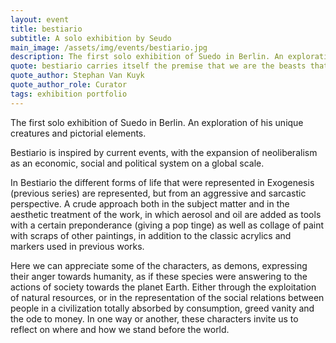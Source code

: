 ```yaml
---
layout: event
title: bestiario
subtitle: A solo exhibition by Seudo
main_image: /assets/img/events/bestiario.jpg
description: The first solo exhibition of Suedo in Berlin. An exploration of his unique creatures and pictorial elements.
quote: bestiario carries itself the premise that we are the beasts that have come to devour everything, even ourselves
quote_author: Stephan Van Kuyk
quote_author_role: Curator
tags: exhibition portfolio 
---
```

The first solo exhibition of Suedo in Berlin. An exploration of his unique creatures and pictorial elements.

Bestiario is inspired by current events, with the expansion of neoliberalism as an economic, social and political system on a global scale.

In Bestiario the different forms of life that were represented in Exogenesis (previous series) are represented, but from an aggressive and sarcastic perspective. A crude approach both in the subject matter and in the aesthetic treatment of the work, in which aerosol and oil are added as tools with a certain preponderance (giving a pop tinge) as well as collage of paint with scraps of other paintings, in addition to the classic acrylics and markers used in previous works.

Here we can appreciate some of the characters, as demons, expressing their anger towards humanity, as if these species were answering to the actions of society towards the planet Earth. Either through the exploitation of natural resources, or in the representation of the social relations between people in a civilization totally absorbed by consumption, greed vanity and the ode to money. In one way or another, these characters invite us to reflect on where and how we stand before the world.